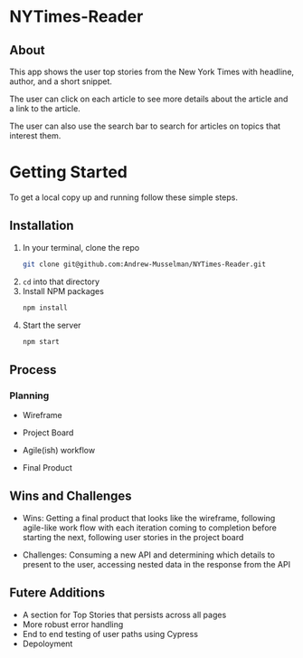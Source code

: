 # NYTimes-Reader

## About

This app shows the user top stories from the New York Times with headline, author, and a short snippet. 
    
The user can click on each article to see more details about the article and a link to the article.

The user can also use the search bar to search for articles on topics that interest them.

# Getting Started
To get a local copy up and running follow these simple steps.

## Installation

1. In your terminal, clone the repo
   ```sh
   git clone git@github.com:Andrew-Musselman/NYTimes-Reader.git
   ```
2. `cd` into that directory
3. Install NPM packages
   ```sh
   npm install
   ```
4. Start the server
   ```sh
   npm start
   ``` 

## Process

### Planning
    
- Wireframe

- Project Board

- Agile(ish) workflow

- Final Product

## Wins and Challenges

- Wins: Getting a final product that looks like the wireframe, following agile-like work flow with each iteration coming to completion before starting the next, following user stories in the project board

- Challenges: Consuming a new API and determining which details to present to the user, accessing nested data in the response from the API

## Futere Additions

- A section for Top Stories that persists across all pages
- More robust error handling
- End to end testing of user paths using Cypress
- Depoloyment
